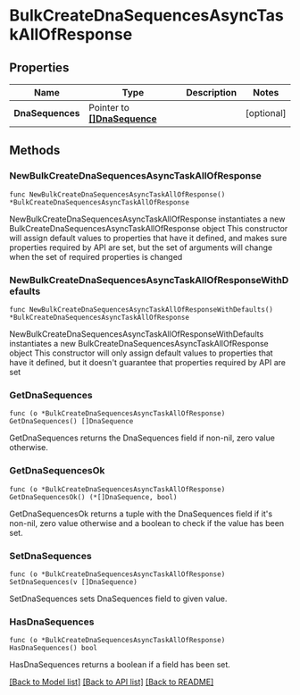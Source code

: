 # BulkCreateDnaSequencesAsyncTaskAllOfResponse

## Properties

Name | Type | Description | Notes
------------ | ------------- | ------------- | -------------
**DnaSequences** | Pointer to [**[]DnaSequence**](DnaSequence.md) |  | [optional] 

## Methods

### NewBulkCreateDnaSequencesAsyncTaskAllOfResponse

`func NewBulkCreateDnaSequencesAsyncTaskAllOfResponse() *BulkCreateDnaSequencesAsyncTaskAllOfResponse`

NewBulkCreateDnaSequencesAsyncTaskAllOfResponse instantiates a new BulkCreateDnaSequencesAsyncTaskAllOfResponse object
This constructor will assign default values to properties that have it defined,
and makes sure properties required by API are set, but the set of arguments
will change when the set of required properties is changed

### NewBulkCreateDnaSequencesAsyncTaskAllOfResponseWithDefaults

`func NewBulkCreateDnaSequencesAsyncTaskAllOfResponseWithDefaults() *BulkCreateDnaSequencesAsyncTaskAllOfResponse`

NewBulkCreateDnaSequencesAsyncTaskAllOfResponseWithDefaults instantiates a new BulkCreateDnaSequencesAsyncTaskAllOfResponse object
This constructor will only assign default values to properties that have it defined,
but it doesn't guarantee that properties required by API are set

### GetDnaSequences

`func (o *BulkCreateDnaSequencesAsyncTaskAllOfResponse) GetDnaSequences() []DnaSequence`

GetDnaSequences returns the DnaSequences field if non-nil, zero value otherwise.

### GetDnaSequencesOk

`func (o *BulkCreateDnaSequencesAsyncTaskAllOfResponse) GetDnaSequencesOk() (*[]DnaSequence, bool)`

GetDnaSequencesOk returns a tuple with the DnaSequences field if it's non-nil, zero value otherwise
and a boolean to check if the value has been set.

### SetDnaSequences

`func (o *BulkCreateDnaSequencesAsyncTaskAllOfResponse) SetDnaSequences(v []DnaSequence)`

SetDnaSequences sets DnaSequences field to given value.

### HasDnaSequences

`func (o *BulkCreateDnaSequencesAsyncTaskAllOfResponse) HasDnaSequences() bool`

HasDnaSequences returns a boolean if a field has been set.


[[Back to Model list]](../README.md#documentation-for-models) [[Back to API list]](../README.md#documentation-for-api-endpoints) [[Back to README]](../README.md)


